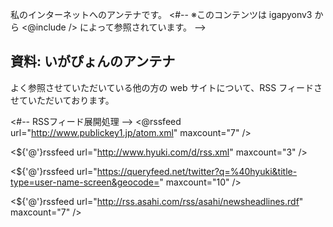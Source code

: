私のインターネットへのアンテナです。
<#-- ※このコンテンツは igapyonv3 から <@include /> によって参照されています。 -->

## 資料: いがぴょんのアンテナ

よく参照させていただいている他の方の web サイトについて、RSS フィードさせていただいております。

<#-- RSSフィード展開処理 -->
<@rssfeed url="http://www.publickey1.jp/atom.xml" maxcount="7" />

<${'@'}rssfeed url="http://www.hyuki.com/d/rss.xml" maxcount="3" />

<${'@'}rssfeed url="https://queryfeed.net/twitter?q=%40hyuki&title-type=user-name-screen&geocode=" maxcount="10" />

<${'@'}rssfeed url="http://rss.asahi.com/rss/asahi/newsheadlines.rdf" maxcount="7" />
